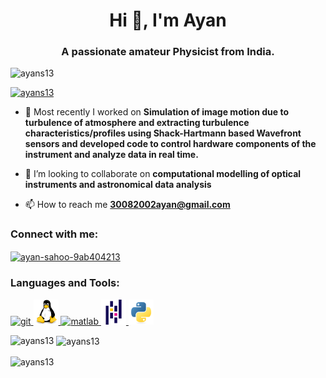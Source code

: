 <h1 align="center">Hi 👋, I'm Ayan</h1>
<h3 align="center">A passionate amateur Physicist from India.</h3>

<p align="left"> <img src="https://komarev.com/ghpvc/?username=ayans13&label=Profile%20views&color=0e75b6&style=flat" alt="ayans13" /> </p>

<p align="left"> <a href="https://github.com/ryo-ma/github-profile-trophy"><img src="https://github-profile-trophy.vercel.app/?username=ayans13" alt="ayans13" /></a> </p>

- 🔭 Most recently I worked on **Simulation of image motion due to turbulence of atmosphere and extracting turbulence characteristics/profiles using Shack-Hartmann based Wavefront sensors and developed code to control hardware components of the instrument and analyze data in real time.**

- 👯 I’m looking to collaborate on **computational modelling of optical instruments and astronomical data analysis**

- 📫 How to reach me **30082002ayan@gmail.com**

<h3 align="left">Connect with me:</h3>
<p align="left">
<a href="https://linkedin.com/in/ayan-sahoo-9ab404213" target="blank"><img align="center" src="https://raw.githubusercontent.com/rahuldkjain/github-profile-readme-generator/master/src/images/icons/Social/linked-in-alt.svg" alt="ayan-sahoo-9ab404213" height="30" width="40" /></a>
</p>

<h3 align="left">Languages and Tools:</h3>
<p align="left"> <a href="https://git-scm.com/" target="_blank" rel="noreferrer"> <img src="https://www.vectorlogo.zone/logos/git-scm/git-scm-icon.svg" alt="git" width="40" height="40"/> </a> <a href="https://www.linux.org/" target="_blank" rel="noreferrer"> <img src="https://raw.githubusercontent.com/devicons/devicon/master/icons/linux/linux-original.svg" alt="linux" width="40" height="40"/> </a> <a href="https://www.mathworks.com/" target="_blank" rel="noreferrer"> <img src="https://upload.wikimedia.org/wikipedia/commons/2/21/Matlab_Logo.png" alt="matlab" width="40" height="40"/> </a> <a href="https://pandas.pydata.org/" target="_blank" rel="noreferrer"> <img src="https://raw.githubusercontent.com/devicons/devicon/2ae2a900d2f041da66e950e4d48052658d850630/icons/pandas/pandas-original.svg" alt="pandas" width="40" height="40"/> </a> <a href="https://www.python.org" target="_blank" rel="noreferrer"> <img src="https://raw.githubusercontent.com/devicons/devicon/master/icons/python/python-original.svg" alt="python" width="40" height="40"/> </a> </p>

<p><img align="left" src="https://github-readme-stats.vercel.app/api/top-langs?username=ayans13&show_icons=true&locale=en&layout=compact" alt="ayans13" /></p>

<p>&nbsp;<img align="center" src="https://github-readme-stats.vercel.app/api?username=ayans13&show_icons=true&locale=en" alt="ayans13" /></p>

<p><img align="center" src="https://github-readme-streak-stats.herokuapp.com/?user=ayans13&" alt="ayans13" /></p>
